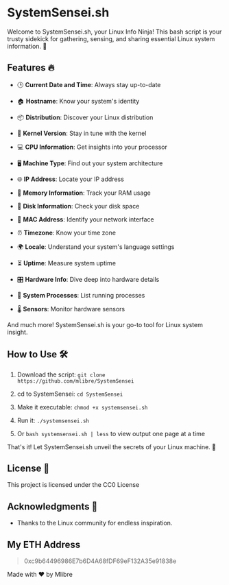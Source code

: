 # SystemSensei.sh

Welcome to SystemSensei.sh, your Linux Info Ninja! This bash script is your trusty sidekick for gathering, sensing, and sharing essential Linux system information. 🚀

## Features 🔥

- 🕒 **Current Date and Time**: Always stay up-to-date

- 🏠 **Hostname**: Know your system's identity

- 📦 **Distribution**: Discover your Linux distribution

- 🐧 **Kernel Version**: Stay in tune with the kernel

- 💻 **CPU Information**: Get insights into your processor

- 🖥️ **Machine Type**: Find out your system architecture

- 🌐 **IP Address**: Locate your IP address

- 🧠 **Memory Information**: Track your RAM usage

- 💾 **Disk Information**: Check your disk space

- 📶 **MAC Address**: Identify your network interface

- ⏰ **Timezone**: Know your time zone

- 🌍 **Locale**: Understand your system's language settings

- ⏳ **Uptime**: Measure system uptime

- 🎛️ **Hardware Info**: Dive deep into hardware details

- 📃 **System Processes**: List running processes

- 🌡️ **Sensors**: Monitor hardware sensors

And much more! SystemSensei.sh is your go-to tool for Linux system insight.

## How to Use 🛠️

1. Download the script: `git clone https://github.com/mlibre/SystemSensei`

2. cd to SystemSensei: `cd SystemSensei`

3. Make it executable: `chmod +x systemsensei.sh`

4. Run it: `./systemsensei.sh`

5. Or `bash systemsensei.sh | less` to view output one page at a time

That's it! Let SystemSensei.sh unveil the secrets of your Linux machine. 🥋

## License 📜

This project is licensed under the CC0 License

## Acknowledgments 🙏

- Thanks to the Linux community for endless inspiration.

## My ETH Address

> 0xc9b64496986E7b6D4A68fDF69eF132A35e91838e

Made with ❤️ by Mlibre
